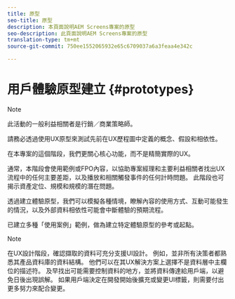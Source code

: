```yaml
---
title: 原型
seo-title: 原型
description: 本頁面說明AEM Screens專案的原型
seo-description: 此頁面說明AEM Screens專案的原型
translation-type: tm+mt
source-git-commit: 750ee1552065932e65c6709037a6a3feaa4e342c

---
```



# 用戶體驗原型建立 {#prototypes}

>[!NOTE]
>
>此活動的一般利益相關者是行銷／商業策略師。

請務必透過使用UX原型來測試先前在UX歷程圖中定義的概念、假設和相依性。

在本專案的這個階段，我們更關心核心功能，而不是精簡實際的UX。

通常，本階段會使用範例或FPO內容，以協助專案經理和主要利益相關者找出UX流程中的任何主要差距，以及播放和相關觸發事件的任何計時問題。
此階段也可揭示資產定位、規模和規模的潛在問題。

透過建立體驗原型，我們可以模擬各種情境，瞭解內容的使用方式、互動可能發生的情況，以及外部資料相依性可能會中斷體驗的預期流程。

已建立多種「使用案例」範例，做為建立特定體驗原型的參考或起點。


>[!NOTE]
>
> 在UX設計階段，確認擷取的資料可充分支援UI設計。
> 例如，並非所有決策者都熟悉其產品資料庫的資料結構。 他們可以在其UX解決方案上選擇不是資料層中主欄位的描述符。 及早找出可能需要控制資料的地方，並將資料傳達給用戶端，以避免日後出現誤解。 如果用戶端決定在開發開始後擴充或變更UI標籤，則需要付出更多努力來配合變更。
